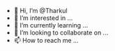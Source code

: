 - 👋 Hi, I’m @Tharkul
- 👀 I’m interested in ...
- 🌱 I’m currently learning ...
- 💞️ I’m looking to collaborate on ...
- 📫 How to reach me ...

<!---
Tharkul/Tharkul is a ✨ special ✨ repository because its `README.md` (this file) appears on your GitHub profile.
You can click the Preview link to take a look at your changes.
--->
